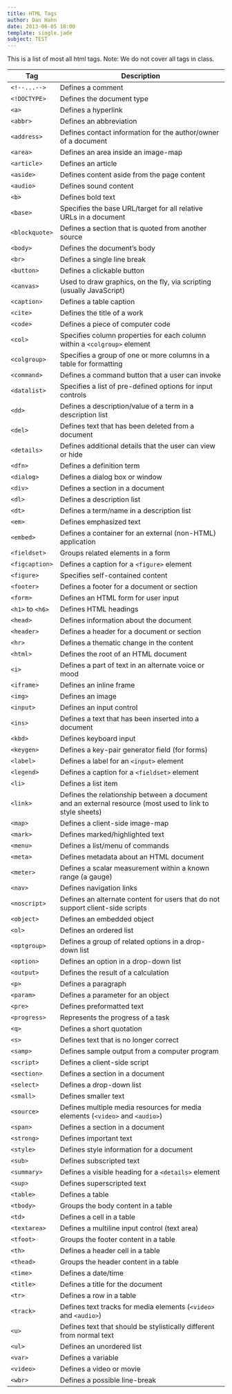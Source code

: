 ```yaml
---
title: HTML Tags
author: Dan Hahn
date: 2013-06-05 18:00
template: single.jade
subject: TEST
---
```


This is a list of most all html tags. Note: We do not cover all tags in class.

Tag|Description
---|---
`<!--...-->`|Defines a comment
`<!DOCTYPE>`|Defines the document type
`<a>`|       Defines a hyperlink
`<abbr>`|Defines an abbreviation
`<address>`|Defines contact information for the author/owner of a document
`<area>`|  Defines an area inside an image-map
`<article>`|Defines an article
`<aside>`|  Defines content aside from the page content
`<audio>`|Defines sound content
`<b>`|Defines bold text
`<base>`|Specifies the base URL/target for all relative URLs in a document
`<blockquote>`|Defines a section that is quoted from another source
`<body>`|      Defines the document’s body
`<br>`|  Defines a single line break
`<button>`|Defines a clickable button
`<canvas>`|Used to draw graphics, on the fly, via scripting (usually JavaScript)
`<caption>`|Defines a table caption
`<cite>`|   Defines the title of a work
`<code>`|Defines a piece of computer code
`<col>`|Specifies column properties for each column within a `<colgroup>` element
`<colgroup>`|Specifies a group of one or more columns in a table for formatting
`<command>`| Defines a command button that a user can invoke
`<datalist>`|Specifies a list of pre-defined options for input controls
`<dd>`|      Defines a description/value of a term in a description list
`<del>`|Defines text that has been deleted from a document
`<details>`|Defines additional details that the user can view or hide
`<dfn>`|    Defines a definition term
`<dialog>`|Defines a dialog box or window
`<div>`|   Defines a section in a document
`<dl>`| Defines a description list
`<dt>`|Defines a term/name in a description list
`<em>`|Defines emphasized text
`<embed>`|Defines a container for an external (non-HTML) application
`<fieldset>`|Groups related elements in a form
`<figcaption>`|Defines a caption for a `<figure>` element
`<figure>`|Specifies self-contained content
`<footer>`|Defines a footer for a document or section
`<form>`|Defines an HTML form for user input
`<h1>` to `<h6>`|Defines HTML headings
`<head>`|Defines information about the document
`<header>`|Defines a header for a document or section
`<hr>`|Defines a thematic change in the content
`<html>`|Defines the root of an HTML document
`<i>`|   Defines a part of text in an alternate voice or mood
`<iframe>`|Defines an inline frame
`<img>`|Defines an image
`<input>`|Defines an input control
`<ins>`|  Defines a text that has been inserted into a document
`<kbd>`|Defines keyboard input
`<keygen>`|Defines a key-pair generator field (for forms)
`<label>`| Defines a label for an `<input>` element
`<legend>`|Defines a caption for a `<fieldset>` element
`<li>`|Defines a list item
`<link>`|Defines the relationship between a document and an external resource (most used to link to style sheets)
`<map>`| Defines a client-side image-map
`<mark>`|Defines marked/highlighted text
`<menu>`|Defines a list/menu of commands
`<meta>`|Defines metadata about an HTML document
`<meter>`|Defines a scalar measurement within a known range (a gauge)
`<nav>`|Defines navigation links
`<noscript>`|Defines an alternate content for users that do not support client-side scripts
`<object>`|  Defines an embedded object
`<ol>`|    Defines an ordered list
`<optgroup>`|Defines a group of related options in a drop-down list
`<option>`|Defines an option in a drop-down list
`<output>`|Defines the result of a calculation
`<p>`|Defines a paragraph
`<param>`|Defines a parameter for an object
`<pre>`|Defines preformatted text
`<progress>`|Represents the progress of a task
`<q>`|Defines a short quotation
`<s>`|Defines text that is no longer correct
`<samp>`|Defines sample output from a computer program
`<script>`|Defines a client-side script
`<section>`|Defines a section in a document
`<select>`|Defines a drop-down list
`<small>`| Defines smaller text
`<source>`|Defines multiple media resources for media elements (`<video>` and `<audio>`)
`<span>`|Defines a section in a document
`<strong>`|Defines important text
`<style>`| Defines style information for a document
`<sub>`|  Defines subscripted text
`<summary>`|Defines a visible heading for a `<details>` element
`<sup>`|Defines superscripted text
`<table>`|Defines a table
`<tbody>`|Groups the body content in a table
`<td>`|Defines a cell in a table
`<textarea>`|Defines a multiline input control (text area)
`<tfoot>`|Groups the footer content in a table
`<th>`|Defines a header cell in a table
`<thead>`|Groups the header content in a table
`<time>`| Defines a date/time
`<title>`|Defines a title for the document
`<tr>`|Defines a row in a table
`<track>`|Defines text tracks for media elements (`<video>` and `<audio>`)
`<u>`|Defines text that should be stylistically different from normal text
`<ul>`|Defines an unordered list
`<var>`|Defines a variable
`<video>`|Defines a video or movie
`<wbr>`|Defines a possible line-break
